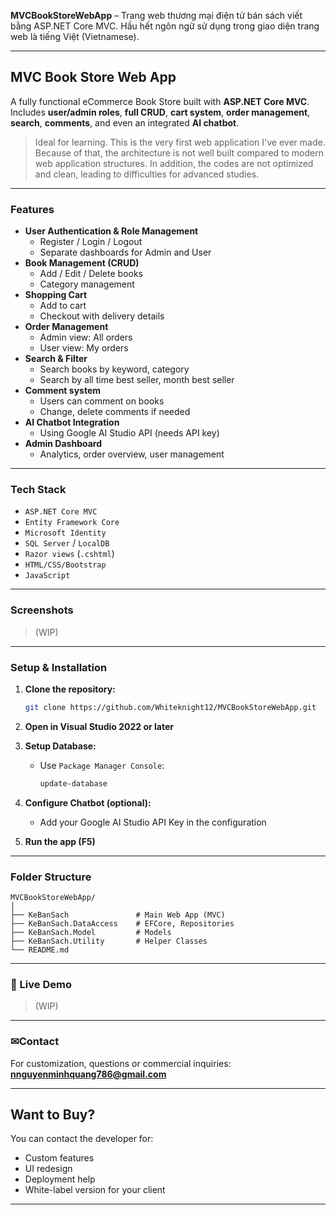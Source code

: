 **MVCBookStoreWebApp** – Trang web thương mại điện tử bán sách viết bằng ASP.NET Core MVC. Hầu hết ngôn ngữ sử dụng trong giao diện trang web là tiếng Việt (Vietnamese).

---

## MVC Book Store Web App

A fully functional eCommerce Book Store built with **ASP.NET Core MVC**.  
Includes **user/admin roles**, **full CRUD**, **cart system**, **order management**, **search**, **comments**, and even an integrated **AI chatbot**.

> Ideal for learning. This is the very first web application I've ever made. Because of that, the architecture is not well built compared to modern web application structures. In addition, the codes are not optimized and clean, leading to difficulties for advanced studies.

---

### Features

- **User Authentication & Role Management**
  - Register / Login / Logout
  - Separate dashboards for Admin and User
- **Book Management (CRUD)**
  - Add / Edit / Delete books
  - Category management
- **Shopping Cart**
  - Add to cart
  - Checkout with delivery details
- **Order Management**
  - Admin view: All orders
  - User view: My orders
- **Search & Filter**
  - Search books by keyword, category
  - Search by all time best seller, month best seller
- **Comment system**
  - Users can comment on books
  - Change, delete comments if needed
- **AI Chatbot Integration**
  - Using Google AI Studio API (needs API key)
- **Admin Dashboard**
  - Analytics, order overview, user management

---

### Tech Stack

- `ASP.NET Core MVC`
- `Entity Framework Core`
- `Microsoft Identity`
- `SQL Server` / `LocalDB`
- `Razor views` (`.cshtml`)
- `HTML/CSS/Bootstrap`
- `JavaScript`

---

### Screenshots

> (WIP)

---

### Setup & Installation

1. **Clone the repository:**

   ```bash
   git clone https://github.com/Whiteknight12/MVCBookStoreWebApp.git
   ```

2. **Open in Visual Studio 2022 or later**

3. **Setup Database:**
   - Use `Package Manager Console`:
     ```bash
     update-database
     ```

4. **Configure Chatbot (optional):**
   - Add your Google AI Studio API Key in the configuration

5. **Run the app (F5)**

---

### Folder Structure

```
MVCBookStoreWebApp/
│
├── KeBanSach               # Main Web App (MVC)
├── KeBanSach.DataAccess    # EFCore, Repositories
├── KeBanSach.Model         # Models
├── KeBanSach.Utility       # Helper Classes
└── README.md
```

---

### 📌 Live Demo 

> (WIP)

---

### ✉Contact

For customization, questions or commercial inquiries:  
**nnguyenminhquang786@gmail.com** 

---

## Want to Buy?
  
You can contact the developer for:
- Custom features
- UI redesign
- Deployment help
- White-label version for your client

---
